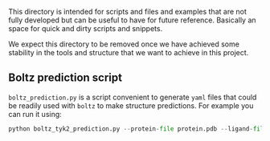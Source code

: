 This directory is intended for scripts and files and examples that are not fully developed but
can be useful to have for future reference. Basically an space for quick and dirty scripts and
snippets.

We expect this directory to be removed once we have achieved some stability in the tools and
structure that we want to achieve in this project.


## Boltz prediction script
`boltz_prediction.py` is a script convenient to generate `yaml` files that could be readily
used with `boltz` to make structure predictions. For example you can run it using:

```python
python boltz_tyk2_prediction.py --protein-file protein.pdb --ligand-file ligands.sdf --protein-id MYPROTEIN --output-yaml MYPROTEIN_ligands.yaml
```
